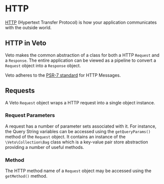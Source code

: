 # HTTP

[HTTP](http://en.wikipedia.org/wiki/Hypertext_Transfer_Protocol) (Hypertext Transfer Protocol) is how your application communicates with the outside world.

## HTTP in Veto

Veto makes the common abstraction of a class for both a HTTP `Request` and a `Response`. The entire application can be viewed as a pipeline to convert a `Request` object into a `Response` object.

Veto adheres to the [PSR-7 standard](https://github.com/php-fig/fig-standards/blob/master/proposed/http-message.md) for HTTP Messages.

## Requests

A Veto `Request` object wraps a HTTP request into a single object instance.

### Request Parameters

A request has a number of parameter sets associated with it. For instance, the Query String variables can be accessed using the `getQueryParams()` method of the `Request` object. It contains an instance of the `\Veto\Collection\Bag` class which is a key-value pair store abstraction providing a number of useful methods.

### Method

The HTTP method name of a `Request` object may be accessed using the `getMethod()` method.